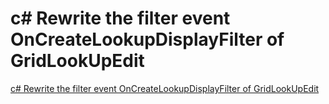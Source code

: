 # c# Rewrite the filter event  OnCreateLookupDisplayFilter of GridLookUpEdit
[c# Rewrite the filter event  OnCreateLookupDisplayFilter of GridLookUpEdit](https://aiwithcloud.com/2022/09/15/c_rewrite_the_filter_event__oncreatelookupdisplayfilter_of_gridlookupedit/)